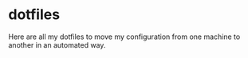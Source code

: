 # dotfiles
Here are all my dotfiles to move my configuration from one machine to another in an automated way.
